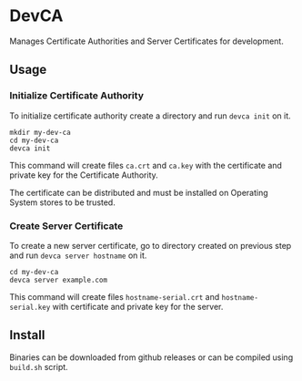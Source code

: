 # DevCA

Manages Certificate Authorities and Server Certificates for development.

## Usage

### Initialize Certificate Authority

To initialize certificate authority create a directory and run `devca init` on it.

```shell
mkdir my-dev-ca
cd my-dev-ca
devca init
```

This command will create files `ca.crt` and `ca.key` with the certificate and private key for the Certificate Authority.

The certificate can be distributed and must be installed on Operating System stores to be trusted.

### Create Server Certificate

To create a new server certificate, go to directory created on previous step and run `devca server hostname` on it.

```shell
cd my-dev-ca
devca server example.com
```

This command will create files `hostname-serial.crt` and `hostname-serial.key` with certificate and private key for the server.

## Install

Binaries can be downloaded from github releases or can be compiled using `build.sh` script.
